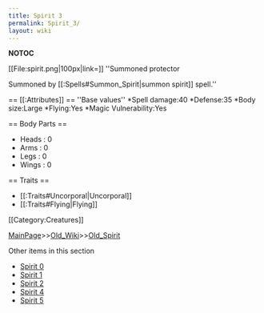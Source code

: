 ```yaml
---
title: Spirit 3
permalink: Spirit_3/
layout: wiki
---
```

__NOTOC__

[[File:spirit.png|100px|link=]] ''Summoned protector

Summoned by [[:Spells#Summon_Spirit|summon spirit]] spell.''

== [[:Attributes]] ==
''Base values''
*Spell damage:40
*Defense:35
*Body size:Large
*Flying:Yes
*Magic Vulnerability:Yes

== Body Parts ==
* Heads : 0
* Arms : 0
* Legs : 0
* Wings : 0

== Traits ==
* [[:Traits#Uncorporal|Uncorporal]]
* [[:Traits#Flying|Flying]]

[[Category:Creatures]]

[MainPage](/keeperrl_wiki/ "wikilink")>>[Old_Wiki](/keeperrl_wiki/Old_Wiki "wikilink")>>[Old_Spirit](/keeperrl_wiki/Old_Spirit "wikilink")

Other items in this section
-    [Spirit 0](/keeperrl_wiki/Spirit_0 "wikilink")
-    [Spirit 1](/keeperrl_wiki/Spirit_1 "wikilink")
-    [Spirit 2](/keeperrl_wiki/Spirit_2 "wikilink")
-    [Spirit 4](/keeperrl_wiki/Spirit_4 "wikilink")
-    [Spirit 5](/keeperrl_wiki/Spirit_5 "wikilink")
